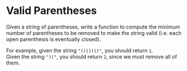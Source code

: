 # Valid Parentheses

Given a string of parentheses, write a function to compute the minimum number of parentheses to be removed to make the string valid (i.e. each open parenthesis is eventually closed).

For example, given the string `"()())()"`, you should return `1`.  
Given the string `")("`, you should return `2`, since we must remove all of them.  